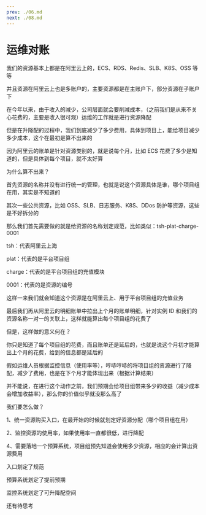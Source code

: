 ```yaml
---
prev: ./06.md
next: ./08.md
---
```


# 运维对账

我们的资源基本上都是在阿里云上的，ECS、RDS、Redis、SLB、K8S、OSS 等等

并且资源在阿里云上也是多账户的，主要资源都是在主账户下，部分资源在子账户下

在今年以来，由于收入的减少，公司层面就会要削减成本，（之前我们是从来不关心花费的，主要是收入很可观）运维的工作就是进行资源降配

但是在升降配的过程中，我们到底减少了多少费用，具体到项目上，能给项目减少多少成本，这个在最初是算不出来的

因为阿里云的账单是针对资源类别的，就是说每个月，比如 ECS 花费了多少是知道的，但是具体到每个项目，就不太好算

为什么算不出来？

首先资源的名称并没有进行统一的管理，也就是说这个资源具体是谁，哪个项目组在用，其实是不知道的

其次一些公共资源，比如 OSS、SLB、日志服务、K8S、DDos 防护等资源，这些是不好拆分的

那么我们首先需要做的就是给资源的名称划定规范，比如类似：tsh-plat-charge-0001

tsh：代表阿里云上海

plat：代表的是平台项目组

charge：代表的是平台项目组的充值模块

0001：代表的是资源的编号

这样一来我们就会知道这个资源是在阿里云上、用于平台项目组的充值业务

最后我们再从阿里云的明细账单中拉出上个月的账单明细，针对实例 ID 和我们的资源名称一对一的关联上，这样就能算出每个项目组的花费了

但是，这样做的意义何在？

你只是知道了每个项目组的花费，而且账单还是延后的，也就是说这个月初才能算出上个月的花费，给到的信息都是延后的

假如运维人员根据监控信息（使用率等），哼哧哼哧的将项目组的资源进行了降配，减少了费用，也是在下个月才能体现出来（根据计算结果）

并不能说，在进行这个动作之前，我们预期会给项目组带来多少的收益（减少成本会增加收益率），那么你的价值似乎就没那么高了

我们要怎么做？

1、统一资源购买入口，在最开始的时候就划定好资源分配（哪个项目组在用）

2、监控资源的使用率，如果使用率一直都很低，进行降配

4、需要落地一个预算系统，项目组预先知道会使用多少资源，相应的会计算出资源费用

入口划定了规范

预算系统划定了提前预期

监控系统划定了可升降配空间

还有待思考
